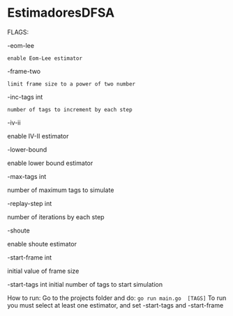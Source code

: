 # EstimadoresDFSA
FLAGS:

-eom-lee

    enable Eom-Lee estimator
    
    
-frame-two
    
    limit frame size to a power of two number
    
    
-inc-tags int

    number of tags to increment by each step
    
    
-iv-ii
   
   enable IV-II estimator
    
    
-lower-bound
   
   enable lower bound estimator
    
    
-max-tags int
  
  number of maximum tags to simulate
    
    
-replay-step int
  
  number of iterations by each step
    
    
-shoute
  
  enable shoute estimator
  
  
-start-frame int
  
  initial value of frame size
  
  
-start-tags int
    initial number of tags to start simulation
    
How to run:
  Go to the projects folder and do:
  `go run main.go  [TAGS]`
  To run you must select at least one estimator, and set -start-tags and -start-frame

